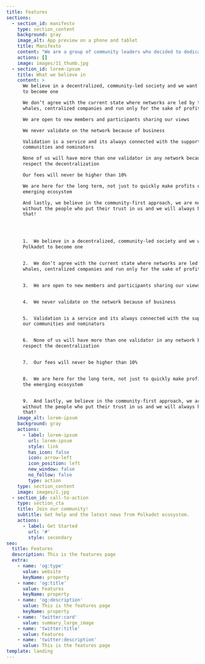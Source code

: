 ```yaml
---
title: Features
sections:
  - section_id: manifesto
    type: section_content
    background: gray
    image_alt: App preview on a phone and tablet
    title: Manifesto
    content: "We are a group of community leaders who decided to dedicate their professional lives to the Polkadot and its diverse ecosystem.\_\n\nEach of us created his own community, published the content, started validating on the network, and promoted Polkadot and its projects as much as he could. But most importantly, we started doing this because of the passion we share for the wonderful cryptocurrency technology - and the most promising project that is out there, the Polkadot!\n\nAside from publishing articles on Medium, tweeting about the newest events in the ecosystem, and supporting our community in understanding various aspects of Polkadot, we also validate on the network. We understand validation not only as a way to earn some profits (although that’s a nice bonus), we take it as a service to the network. What we care about the most is a healthy and organic growth of the ecosystem and we believe that only validators with deep roots in the community can provide that.\n\nUnfortunately, validating has become a business for many. There are big companies with enormous funding specialized in running their nodes - they usually run them on many networks and their only goal is increasing the profits. They do not care about the network, they do not care about the community and they definitely do not care about small players, believing in the better, decentralized world. Our opinion is that this is not how Satoshi Nakamoto imagined a trustless society, full of independent individuals and communities not only running the network but also supporting its users.\n\nAnd this is why we decided to join our forces, earn the trust of the community and become one of the strongest supporters of the Polkadot Ecosystem. So let us present you our manifesto, the set of principles we will always honor!\n\n"
    actions: []
    image: images/11_thumb.jpg
  - section_id: lorem-ipsum
    title: What we believe in
    content: >
      We believe in a decentralized, community-led society and we want Polkadot
      to become one

      We don’t agree with the current state where networks are led by the
      whales, centralized companies and run only for the sake of profit

      We are open to new members and participants sharing our views

      We never validate on the network because of business

      Validation is a service and its always connected with the support of our
      communities and nominators

      None of us will have more than one validator in any network because we
      respect the decentralization

      Our fees will never be higher than 10%

      We are here for the long term, not just to quickly make profits out of the
      emerging ecosystem

      And lastly, we believe in the community-first approach, we are nothing
      without the people who put their trust in us and we will always honor
      that!




      1.  We believe in a decentralized, community-led society and we want
      Polkadot to become one


      2.  We don’t agree with the current state where networks are led by the
      whales, centralized companies and run only for the sake of profit


      3.  We are open to new members and participants sharing our views


      4.  We never validate on the network because of business


      5.  Validation is a service and its always connected with the support of
      our communities and nominators


      6.  None of us will have more than one validator in any network because we
      respect the decentralization


      7.  Our fees will never be higher than 10%


      8.  We are here for the long term, not just to quickly make profits out of
      the emerging ecosystem


      9.  And lastly, we believe in the community-first approach, we are nothing
      without the people who put their trust in us and we will always honor
      that!
    image_alt: lorem-ipsum
    background: gray
    actions:
      - label: lorem-ipsum
        url: lorem-ipsum
        style: link
        has_icon: false
        icon: arrow-left
        icon_position: left
        new_window: false
        no_follow: false
        type: action
    type: section_content
    image: images/1.jpg
  - section_id: call-to-action
    type: section_cta
    title: Join our community!
    subtitle: Get help and the latest news from Polkadot ecosystem.
    actions:
      - label: Get Started
        url: '#'
        style: secondary
seo:
  title: Features
  description: This is the features page
  extra:
    - name: 'og:type'
      value: website
      keyName: property
    - name: 'og:title'
      value: Features
      keyName: property
    - name: 'og:description'
      value: This is the features page
      keyName: property
    - name: 'twitter:card'
      value: summary_large_image
    - name: 'twitter:title'
      value: Features
    - name: 'twitter:description'
      value: This is the features page
template: landing
---
```

